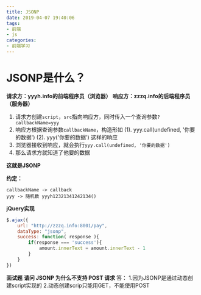 ```yaml
---
title: JSONP
date: 2019-04-07 19:40:06
tags:
- 前端
- js
categories: 
- 前端学习
---
```

# JSONP是什么？
<!--more-->
**请求方：yyyh.info的前端程序员（浏览器）**
**响应方：zzzq.info的后端程序员（服务器）**
1. 请求方创建`script`，`src`指向响应方，同时传入一个查询参数`?callbackName=yyy`
2. 响应方根据查询参数`callbackName`，构造形如
    (1). yyy.call(undefined, '你要的数据')
    (2). yyy('你要的数据')
    这样的响应
3. 浏览器接收到响应，就会执行`yyy.call(undefined, '你要的数据')`
4. 那么请求方就知道了他要的数据

**这就是JSONP**

**约定：**
```
callbackName -> callback
yyy -> 随机数 yyyh12321341242134()
```

**jQuery实现**
```js
$.ajax({
    url: "http://zzzq.info:8001/pay",
    dataType: "jsonp",
    success: function( response ){
        if(response === 'success'){
            amount.innerText = amount.innerText - 1
        }
    }
})
```

**面试题**
**请问 JSONP 为什么不支持 POST 请求**
答：
1.因为JSONP是通过动态创建script实现的 
2.动态创建scrip只能用GET，不能使用POST
